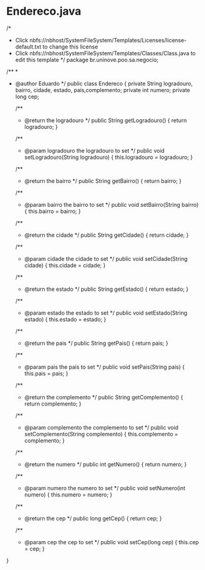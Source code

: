 # Endereco.java
/*
 * Click nbfs://nbhost/SystemFileSystem/Templates/Licenses/license-default.txt to change this license
 * Click nbfs://nbhost/SystemFileSystem/Templates/Classes/Class.java to edit this template
 */
package br.uninove.poo.sa.negocio;

/**
 *
 * @author Eduardo
 */
public class Endereco {
    private String logradouro, bairro, cidade, estado, pais,complemento;
    private int numero;
    private long cep;

    /**
     * @return the logradouro
     */
    public String getLogradouro() {
        return logradouro;
    }

    /**
     * @param logradouro the logradouro to set
     */
    public void setLogradouro(String logradouro) {
        this.logradouro = logradouro;
    }

    /**
     * @return the bairro
     */
    public String getBairro() {
        return bairro;
    }

    /**
     * @param bairro the bairro to set
     */
    public void setBairro(String bairro) {
        this.bairro = bairro;
    }

    /**
     * @return the cidade
     */
    public String getCidade() {
        return cidade;
    }

    /**
     * @param cidade the cidade to set
     */
    public void setCidade(String cidade) {
        this.cidade = cidade;
    }

    /**
     * @return the estado
     */
    public String getEstado() {
        return estado;
    }

    /**
     * @param estado the estado to set
     */
    public void setEstado(String estado) {
        this.estado = estado;
    }

    /**
     * @return the pais
     */
    public String getPais() {
        return pais;
    }

    /**
     * @param pais the pais to set
     */
    public void setPais(String pais) {
        this.pais = pais;
    }

    /**
     * @return the complemento
     */
    public String getComplemento() {
        return complemento;
    }

    /**
     * @param complemento the complemento to set
     */
    public void setComplemento(String complemento) {
        this.complemento = complemento;
    }

    /**
     * @return the numero
     */
    public int getNumero() {
        return numero;
    }

    /**
     * @param numero the numero to set
     */
    public void setNumero(int numero) {
        this.numero = numero;
    }

    /**
     * @return the cep
     */
    public long getCep() {
        return cep;
    }

    /**
     * @param cep the cep to set
     */
    public void setCep(long cep) {
        this.cep = cep;
    }
    
}
